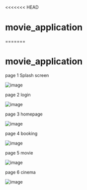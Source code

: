 <<<<<<< HEAD
# movie_application
=======
# movie_application

page 1 
Splash screen 

![image](https://github.com/user-attachments/assets/ffe4a06f-0041-4b71-8b14-e709f7b39878)

page 2
login 


![image](https://github.com/user-attachments/assets/19a04488-2186-49e7-a67f-266baa58dc8b)


page 3 
homepage


![image](https://github.com/user-attachments/assets/599bc8ef-df91-4029-95f1-1832ee029555)


page 4 
booking 


![image](https://github.com/user-attachments/assets/60a57580-265c-47c7-89c9-cbedb9a37871)


page 5
movie


![image](https://github.com/user-attachments/assets/aecfcb76-70dd-4d54-b88c-50f894ad280d)


page 6
cinema


![image](https://github.com/user-attachments/assets/7448e304-dda8-49a9-b0e2-cbdc3871ed5d)








